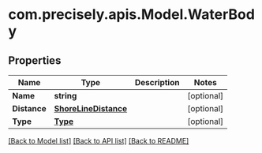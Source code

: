 
# com.precisely.apis.Model.WaterBody

## Properties

Name | Type | Description | Notes
------------ | ------------- | ------------- | -------------
**Name** | **string** |  | [optional] 
**Distance** | [**ShoreLineDistance**](ShoreLineDistance.md) |  | [optional] 
**Type** | [**Type**](Type.md) |  | [optional] 

[[Back to Model list]](../README.md#documentation-for-models)
[[Back to API list]](../README.md#documentation-for-api-endpoints)
[[Back to README]](../README.md)


